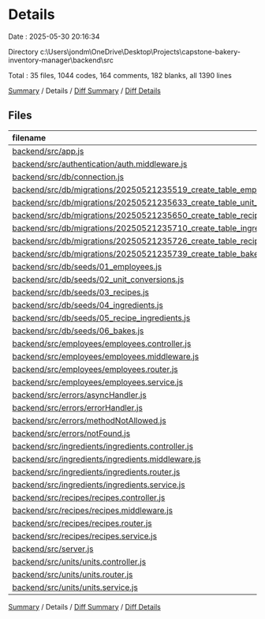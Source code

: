 # Details

Date : 2025-05-30 20:16:34

Directory c:\\Users\\jondm\\OneDrive\\Desktop\\Projects\\capstone-bakery-inventory-manager\\backend\\src

Total : 35 files,  1044 codes, 164 comments, 182 blanks, all 1390 lines

[Summary](results.md) / Details / [Diff Summary](diff.md) / [Diff Details](diff-details.md)

## Files
| filename | language | code | comment | blank | total |
| :--- | :--- | ---: | ---: | ---: | ---: |
| [backend/src/app.js](/backend/src/app.js) | JavaScript | 23 | 2 | 12 | 37 |
| [backend/src/authentication/auth.middleware.js](/backend/src/authentication/auth.middleware.js) | JavaScript | 16 | 0 | 5 | 21 |
| [backend/src/db/connection.js](/backend/src/db/connection.js) | JavaScript | 4 | 0 | 2 | 6 |
| [backend/src/db/migrations/20250521235519\_create\_table\_employees.js](/backend/src/db/migrations/20250521235519_create_table_employees.js) | JavaScript | 14 | 8 | 2 | 24 |
| [backend/src/db/migrations/20250521235633\_create\_table\_unit\_conversions.js](/backend/src/db/migrations/20250521235633_create_table_unit_conversions.js) | JavaScript | 12 | 8 | 2 | 22 |
| [backend/src/db/migrations/20250521235650\_create\_table\_recipes.js](/backend/src/db/migrations/20250521235650_create_table_recipes.js) | JavaScript | 11 | 8 | 2 | 21 |
| [backend/src/db/migrations/20250521235710\_create\_table\_ingredients.js](/backend/src/db/migrations/20250521235710_create_table_ingredients.js) | JavaScript | 11 | 8 | 2 | 21 |
| [backend/src/db/migrations/20250521235726\_create\_table\_recipe\_ingredients.js](/backend/src/db/migrations/20250521235726_create_table_recipe_ingredients.js) | JavaScript | 22 | 8 | 2 | 32 |
| [backend/src/db/migrations/20250521235739\_create\_table\_bakes.js](/backend/src/db/migrations/20250521235739_create_table_bakes.js) | JavaScript | 23 | 8 | 2 | 33 |
| [backend/src/db/seeds/01\_employees.js](/backend/src/db/seeds/01_employees.js) | JavaScript | 56 | 9 | 3 | 68 |
| [backend/src/db/seeds/02\_unit\_conversions.js](/backend/src/db/seeds/02_unit_conversions.js) | JavaScript | 73 | 18 | 11 | 102 |
| [backend/src/db/seeds/03\_recipes.js](/backend/src/db/seeds/03_recipes.js) | JavaScript | 81 | 9 | 3 | 93 |
| [backend/src/db/seeds/04\_ingredients.js](/backend/src/db/seeds/04_ingredients.js) | JavaScript | 51 | 9 | 3 | 63 |
| [backend/src/db/seeds/05\_recipe\_ingredients.js](/backend/src/db/seeds/05_recipe_ingredients.js) | JavaScript | 107 | 19 | 12 | 138 |
| [backend/src/db/seeds/06\_bakes.js](/backend/src/db/seeds/06_bakes.js) | JavaScript | 132 | 12 | 10 | 154 |
| [backend/src/employees/employees.controller.js](/backend/src/employees/employees.controller.js) | JavaScript | 36 | 6 | 9 | 51 |
| [backend/src/employees/employees.middleware.js](/backend/src/employees/employees.middleware.js) | JavaScript | 89 | 6 | 16 | 111 |
| [backend/src/employees/employees.router.js](/backend/src/employees/employees.router.js) | JavaScript | 8 | 0 | 5 | 13 |
| [backend/src/employees/employees.service.js](/backend/src/employees/employees.service.js) | JavaScript | 24 | 1 | 8 | 33 |
| [backend/src/errors/asyncHandler.js](/backend/src/errors/asyncHandler.js) | JavaScript | 6 | 0 | 1 | 7 |
| [backend/src/errors/errorHandler.js](/backend/src/errors/errorHandler.js) | JavaScript | 5 | 3 | 2 | 10 |
| [backend/src/errors/methodNotAllowed.js](/backend/src/errors/methodNotAllowed.js) | JavaScript | 7 | 0 | 1 | 8 |
| [backend/src/errors/notFound.js](/backend/src/errors/notFound.js) | JavaScript | 4 | 3 | 2 | 9 |
| [backend/src/ingredients/ingredients.controller.js](/backend/src/ingredients/ingredients.controller.js) | JavaScript | 14 | 1 | 5 | 20 |
| [backend/src/ingredients/ingredients.middleware.js](/backend/src/ingredients/ingredients.middleware.js) | JavaScript | 17 | 3 | 4 | 24 |
| [backend/src/ingredients/ingredients.router.js](/backend/src/ingredients/ingredients.router.js) | JavaScript | 6 | 0 | 4 | 10 |
| [backend/src/ingredients/ingredients.service.js](/backend/src/ingredients/ingredients.service.js) | JavaScript | 12 | 0 | 4 | 16 |
| [backend/src/recipes/recipes.controller.js](/backend/src/recipes/recipes.controller.js) | JavaScript | 43 | 1 | 9 | 53 |
| [backend/src/recipes/recipes.middleware.js](/backend/src/recipes/recipes.middleware.js) | JavaScript | 48 | 6 | 6 | 60 |
| [backend/src/recipes/recipes.router.js](/backend/src/recipes/recipes.router.js) | JavaScript | 7 | 0 | 5 | 12 |
| [backend/src/recipes/recipes.service.js](/backend/src/recipes/recipes.service.js) | JavaScript | 41 | 4 | 10 | 55 |
| [backend/src/server.js](/backend/src/server.js) | JavaScript | 7 | 0 | 4 | 11 |
| [backend/src/units/units.controller.js](/backend/src/units/units.controller.js) | JavaScript | 12 | 2 | 5 | 19 |
| [backend/src/units/units.router.js](/backend/src/units/units.router.js) | JavaScript | 6 | 0 | 4 | 10 |
| [backend/src/units/units.service.js](/backend/src/units/units.service.js) | JavaScript | 16 | 2 | 5 | 23 |

[Summary](results.md) / Details / [Diff Summary](diff.md) / [Diff Details](diff-details.md)